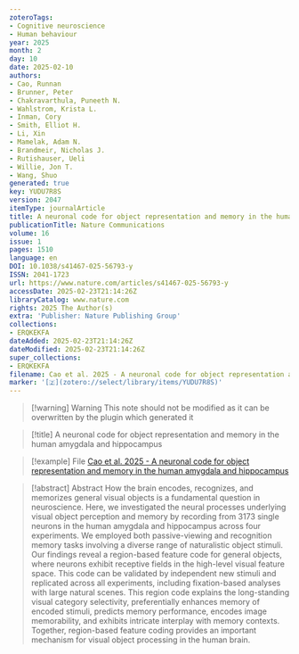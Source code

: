 ```yaml
---
zoteroTags:
- Cognitive neuroscience
- Human behaviour
year: 2025
month: 2
day: 10
date: 2025-02-10
authors:
- Cao, Runnan
- Brunner, Peter
- Chakravarthula, Puneeth N.
- Wahlstrom, Krista L.
- Inman, Cory
- Smith, Elliot H.
- Li, Xin
- Mamelak, Adam N.
- Brandmeir, Nicholas J.
- Rutishauser, Ueli
- Willie, Jon T.
- Wang, Shuo
generated: true
key: YUDU7R8S
version: 2047
itemType: journalArticle
title: A neuronal code for object representation and memory in the human amygdala and hippocampus
publicationTitle: Nature Communications
volume: 16
issue: 1
pages: 1510
language: en
DOI: 10.1038/s41467-025-56793-y
ISSN: 2041-1723
url: https://www.nature.com/articles/s41467-025-56793-y
accessDate: 2025-02-23T21:14:26Z
libraryCatalog: www.nature.com
rights: 2025 The Author(s)
extra: 'Publisher: Nature Publishing Group'
collections:
- ERQKEKFA
dateAdded: 2025-02-23T21:14:26Z
dateModified: 2025-02-23T21:14:26Z
super_collections:
- ERQKEKFA
filename: Cao et al. 2025 - A neuronal code for object representation and memory in the human amygdala and hippocampus
marker: '[🇿](zotero://select/library/items/YUDU7R8S)'
---
```



 > 
 > \[!warning\] Warning
 > This note should not be modified as it can be overwritten by the plugin which generated it

 > 
 > \[!title\] A neuronal code for object representation and memory in the human amygdala and hippocampus

 > 
 > \[!example\] File
 > [Cao et al. 2025 - A neuronal code for object representation and memory in the human amygdala and hippocampus](Cao%20et%20al.%202025%20-%20A%20neuronal%20code%20for%20object%20representation%20and%20memory%20in%20the%20human%20amygdala%20and%20hippocampus.pdf)

 > 
 > \[!abstract\] Abstract
 > How the brain encodes, recognizes, and memorizes general visual objects is a fundamental question in neuroscience. Here, we investigated the neural processes underlying visual object perception and memory by recording from 3173 single neurons in the human amygdala and hippocampus across four experiments. We employed both passive-viewing and recognition memory tasks involving a diverse range of naturalistic object stimuli. Our findings reveal a region-based feature code for general objects, where neurons exhibit receptive fields in the high-level visual feature space. This code can be validated by independent new stimuli and replicated across all experiments, including fixation-based analyses with large natural scenes. This region code explains the long-standing visual category selectivity, preferentially enhances memory of encoded stimuli, predicts memory performance, encodes image memorability, and exhibits intricate interplay with memory contexts. Together, region-based feature coding provides an important mechanism for visual object processing in the human brain.
